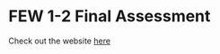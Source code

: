 # FEW 1-2 Final Assessment

Check out the website [here](https://yinnyc.github.io/FEW1.2_Final_Assessment/)
